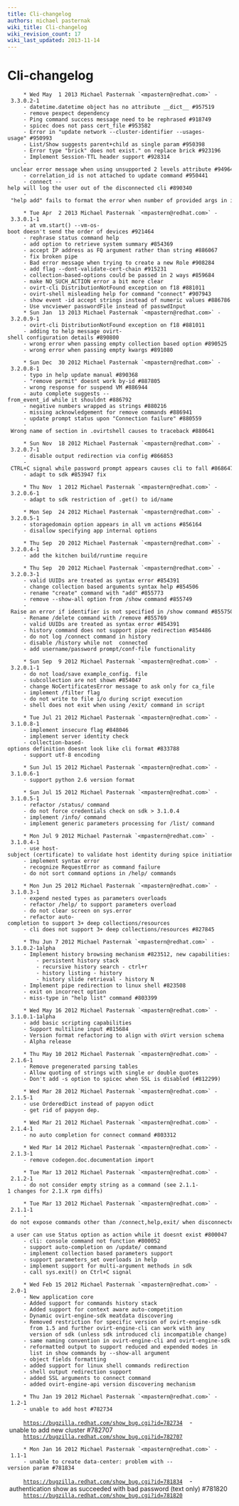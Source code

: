 ```yaml
---
title: Cli-changelog
authors: michael pasternak
wiki_title: Cli-changelog
wiki_revision_count: 17
wiki_last_updated: 2013-11-14
---
```


# Cli-changelog

         * Wed May  1 2013 Michael Pasternak `<mpastern@redhat.com>` - 3.3.0.2-1
         - datetime.datetime object has no attribute __dict__ #957519
         - remove pexpect dependency
         - Ping command success message need to be rephrased #918749
         - spicec does not pass cert_file #953582
         - Error in "update network --cluster-identifier --usages-usage" #950993
         - List/Show suggests parent+child as single param #950398
         - Error type "brick" does not exist." on replace brick #923196
         - Implement Session-TTL header support #928314
         - unclear error message when using unsupported 2 levels attribute #949642
         - correlation_id is not attached to update command #950441
         - connect --help will log the user out of the disconnected cli #890340
         - "help add" fails to format the error when number of provided args in incorrect #922018

         * Tue Apr  2 2013 Michael Pasternak `<mpastern@redhat.com>` - 3.3.0.1-1
         - at vm.start() --vm-os-boot doesn't send the order of devices #921464
         - rephrase status command help
         - add option to retrieve system summary #854369
         - accept IP address as FQ argument rather than string #886067
         - fix broken pipe
         - Bad error message when trying to create a new Role #908284
         - add flag --dont-validate-cert-chain #915231
         - collection-based-options could be passed in 2 ways #859684
         - make NO_SUCH_ACTION error a bit more clear
         - ovirt-cli DistributionNotFound exception on f18 #881011
         - ovirt-shell misleading help for command "connect" #907943
         - show event -id accept strings instead of numeric values #886786
         - Use vncviewer passwordFile instead of passwdInput
         * Sun Jan  13 2013 Michael Pasternak `<mpastern@redhat.com>` - 3.2.0.9-1
         - ovirt-cli DistributionNotFound exception on f18 #881011
         - adding to help message ovirt-shell configuration details #890800
         - wrong error when passing empty collection based option #890525
         - wrong error when passing empty kwargs #891080

         * Sun Dec  30 2012 Michael Pasternak `<mpastern@redhat.com>` - 3.2.0.8-1
         - typo in help update manual #890368
         - "remove permit" doesnt work by-id #887805
         - wrong response for suspend VM #886944
         - auto complete suggests --from_event_id while it shouldnt #886792
         - negative numbers wrapped as strings #880216
         - missing acknowledgement for remove commands #886941
         - update prompt status upon "Connection failure" #880559
         - Wrong name of section in .ovirtshell causes to traceback #880641

         * Sun Nov  18 2012 Michael Pasternak `<mpastern@redhat.com>` - 3.2.0.7-1
         - disable output redirection via config #866853
         - CTRL+C signal while password prompt appears causes cli to fall #868647
         - adapt to sdk #853947 fix

         * Thu Nov  1 2012 Michael Pasternak `<mpastern@redhat.com>` - 3.2.0.6-1
         - adapt to sdk restriction of .get() to id/name

         * Mon Sep  24 2012 Michael Pasternak `<mpastern@redhat.com>` - 3.2.0.5-1
         - storagedomain option appears in all vm actions #856164
         - disallow specifying app internal options

         * Thu Sep  20 2012 Michael Pasternak `<mpastern@redhat.com>` - 3.2.0.4-1
         - add the kitchen build/runtime require

         * Thu Sep  20 2012 Michael Pasternak `<mpastern@redhat.com>` - 3.2.0.3-1
         - valid UUIDs are treated as syntax error #854391
         - change collection based arguments syntax help #854506
         - rename "create" command with "add" #855773
         - remove --show-all option from /show command #855749
         - Raise an error if identifier is not specified in /show command #855750
         - Rename /delete command with /remove #855769
         - valid UUIDs are treated as syntax error #854391
         - history command does not support pipe redirection #854486
         - do not log /connect command in history
         - disable /history while not  connected
         - add username/password prompt/conf-file functionality

         * Sun Sep  9 2012 Michael Pasternak `<mpastern@redhat.com>` - 3.2.0.1-1
         - do not load/save example_config. file
         - subcollection are not shown #854047
         - change NoCertificatesError message to ask only for ca_file
         - implement /filter flag
         - do not write to file i/o during script execution
         - shell does not exit when using /exit/ command in script

         * Tue Jul 21 2012 Michael Pasternak `<mpastern@redhat.com>` - 3.1.0.8-1
         - implement insecure flag #848046
         - implement server identity check
         - collection-based-options definition doesnt look like cli format #833788
         - support utf-8 encoding

         * Sun Jul 15 2012 Michael Pasternak `<mpastern@redhat.com>` - 3.1.0.6-1
         - support python 2.6 version format

         * Sun Jul 15 2012 Michael Pasternak `<mpastern@redhat.com>` - 3.1.0.5-1
         - refactor /status/ command
         - do not force credentials check on sdk > 3.1.0.4
         - implement /info/ command
         - implement generic parameters processing for /list/ command

         * Mon Jul 9 2012 Michael Pasternak `<mpastern@redhat.com>` - 3.1.0.4-1
         - use host-subject (certificate) to validate host identity during spice initiation
         - implement syntax error
         - recognize RequestError as command failure
         - do not sort command options in /help/ commands

         * Mon Jun 25 2012 Michael Pasternak `<mpastern@redhat.com>` - 3.1.0.3-1
         - expend nested types as parameters overloads
         - refactor /help/ to support parameters overload
         - do not clear screen on sys.error
         - refactor auto-completion to support 3+ deep collections/resources
         - cli does not support 3+ deep collections/resources #827845

         * Thu Jun 7 2012 Michael Pasternak `<mpastern@redhat.com>` - 3.1.0.2-1alpha
         - Implement history browsing mechanism #823512, new capabilities:
             - persistent history stack
             - recursive history search - ctrl+r
             - history listing - history
             - history slide retrieval - history N
         - Implement pipe redirection to linux shell #823508
         - exit on incorrect option
         - miss-type in "help list" command #803399

         * Wed May 16 2012 Michael Pasternak `<mpastern@redhat.com>` - 3.1.0.1-1alpha
         - add basic scripting capabilities
         - Support multiline input #815684
         - Version format refactoring to align with oVirt version schema 
         - Alpha release

         * Thu May 10 2012 Michael Pasternak `<mpastern@redhat.com>` - 2.1.6-1
         - Remove pregenerated parsing tables
         - Allow quoting of strings with single or double quotes
         - Don't add -s option to spicec when SSL is disabled (#812299)

         * Wed Mar 28 2012 Michael Pasternak `<mpastern@redhat.com>` - 2.1.5-1
         - use OrderedDict instead of papyon odict
         - get rid of papyon dep.

         * Wed Mar 21 2012 Michael Pasternak `<mpastern@redhat.com>` - 2.1.4-1
         - no auto completion for connect command #803312

         * Wed Mar 14 2012 Michael Pasternak `<mpastern@redhat.com>` - 2.1.3-1
         - remove codegen.doc.documentation import

         * Tue Mar 13 2012 Michael Pasternak `<mpastern@redhat.com>` - 2.1.2-1
         - do not consider empty string as a command (see 2.1.1-1 changes for 2.1.X rpm diffs)

         * Tue Mar 13 2012 Michael Pasternak `<mpastern@redhat.com>` - 2.1.1-1
         - do not expose commands other than /connect,help,exit/ when disconnected
         - a user can use Status option as action while it doesnt exist #800047
         - cli: console command not function #800052
         - support auto-completion on /update/ command
         - implement collection based parameters support
         - support parameters_set overloads in help
         - implement support for multi-argument methods in sdk
         - call sys.exit() on Ctrl+C signal

         * Wed Feb 15 2012 Michael Pasternak `<mpastern@redhat.com>` - 2.0-1
         - New application core
         - Added support for commands history stack
         - Added support for context aware auto-competition
         - Dynamic ovirt-engine-sdk meatdata discovering
         - Removed restriction for specific version of ovirt-engine-sdk
           from 1.5 and further ovirt-engine-cli can work with any
           version of sdk (unless sdk introduced cli incompatible change)
         - same naming convention in ovirt-engine-cli and ovirt-engine-sdk
         - reformatted output to support reduced and expended modes in
           list in show commands by --show-all argument 
         - object fields formatting
         - added support for linux shell commands redirection
         - shell output redirection support
         - added SSL arguments to connect command
         - added ovirt-engine-api version discovering mechanism

         * Thu Jan 19 2012 Michael Pasternak `<mpastern@redhat.com>` - 1.2-1
         - unable to add host #782734
`     `[`https://bugzilla.redhat.com/show_bug.cgi?id=782734`](https://bugzilla.redhat.com/show_bug.cgi?id=782734)
         - unable to add new cluster #782707
`     `[`https://bugzilla.redhat.com/show_bug.cgi?id=782707`](https://bugzilla.redhat.com/show_bug.cgi?id=782707)

         * Mon Jan 16 2012 Michael Pasternak `<mpastern@redhat.com>` - 1.1-1
         - unable to create data-center: problem with --version param #781834
`     `[`https://bugzilla.redhat.com/show_bug.cgi?id=781834`](https://bugzilla.redhat.com/show_bug.cgi?id=781834)
         - authentication show as succeeded with bad password (text only) #781820
`     `[`https://bugzilla.redhat.com/show_bug.cgi?id=781820`](https://bugzilla.redhat.com/show_bug.cgi?id=781820)
